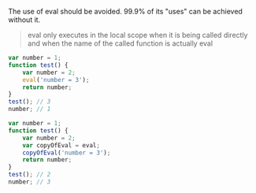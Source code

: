 The use of eval should be avoided. 99.9% of its "uses" can be achieved without it.
> eval only executes in the local scope when it is being called directly and 
> when the name of the called function is actually eval
```javascript
var number = 1;
function test() {
    var number = 2;
    eval('number = 3');
    return number;
}
test(); // 3
number; // 1
```
```javascript
var number = 1;
function test() {
    var number = 2;
    var copyOfEval = eval;
    copyOfEval('number = 3');
    return number;
}
test(); // 2
number; // 3
```